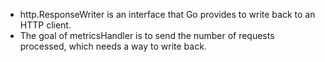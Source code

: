 - http.ResponseWriter is an interface that Go provides to write back to an HTTP client. 
- The goal of metricsHandler is to send the number of requests processed, which needs a way to write back. 